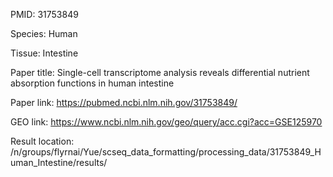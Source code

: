 PMID: 31753849

Species: Human

Tissue: Intestine

Paper title: Single-cell transcriptome analysis reveals differential nutrient absorption functions in human intestine

Paper link: https://pubmed.ncbi.nlm.nih.gov/31753849/

GEO link: https://www.ncbi.nlm.nih.gov/geo/query/acc.cgi?acc=GSE125970

Result location: /n/groups/flyrnai/Yue/scseq_data_formatting/processing_data/31753849_Human_Intestine/results/


